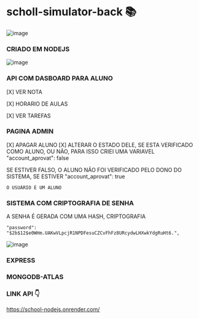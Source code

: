 # scholl-simulator-back  📚 
![image](https://user-images.githubusercontent.com/111516927/228700738-e750ee5a-1a10-4695-a275-5a1a347ab4a7.png)

### CRIADO EM NODEJS

![image](https://user-images.githubusercontent.com/111516927/228701409-d36871bd-37c5-4bd9-a5af-a1299efa361c.png)


### API COM DASBOARD PARA ALUNO 

[X] VER NOTA 

[X] HORARIO DE AULAS 

[X]  VER TAREFAS

### PAGINA ADMIN

[X] APAGAR ALUNO 
[X] ALTERAR O ESTADO DELE, SE ESTA VERIFICADO COMO ALUNO, OU NÃO, PARA ISSO CRIEI UMA VARIAVEL 
	"account_aprovat": false
  
  SE ESTIVER FALSO, O ALUNO NÃO FOI VERIFICADO PELO DONO DO SISTEMA, SE ESTIVER
  	"account_aprovat": true
    
    O USUÁRIO É UM ALUNO 

 
 
### SISTEMA COM CRIPTOGRAFIA DE SENHA 

A SENHA É GERADA COM UMA HASH, CRIPTOGRAFIA

	"password": "$2b$12$e0WHm.UAKwVLpcjR1NPDFesuCZCvFhFz8URcydwLHXwkYdgRuHt6.",
  ![image](https://user-images.githubusercontent.com/111516927/228700596-9b615caa-2027-4d2e-8107-3106f2a160ba.png)

  
### EXPRESS

### MONGODB-ATLAS


### LINK API 👇
https://school-nodejs.onrender.com/


